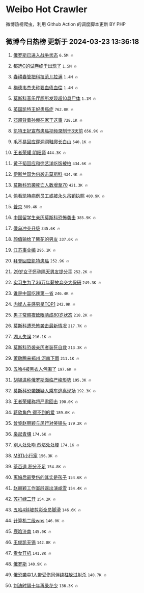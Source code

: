 # Weibo Hot Crawler 



微博热榜爬虫，利用 Github Action 的调度脚本更新 BY PHP 


## 微博今日热榜 更新于 2024-03-23 13:36:18 
1. [俄罗斯已进入战争状态](https://s.weibo.com/weibo?q=%23%E4%BF%84%E7%BD%97%E6%96%AF%E5%B7%B2%E8%BF%9B%E5%85%A5%E6%88%98%E4%BA%89%E7%8A%B6%E6%80%81%23&t=31&band_rank=1&Refer=top) `6.5M 🔥` 

1. [都选C的试卷终于出现了](https://s.weibo.com/weibo?q=%23%E9%83%BD%E9%80%89C%E7%9A%84%E8%AF%95%E5%8D%B7%E7%BB%88%E4%BA%8E%E5%87%BA%E7%8E%B0%E4%BA%86%23&t=31&band_rank=2&Refer=top) `1.5M 🔥` 

1. [春耕春管把科技范儿拉满](https://s.weibo.com/weibo?q=%23%E6%98%A5%E8%80%95%E6%98%A5%E7%AE%A1%E6%8A%8A%E7%A7%91%E6%8A%80%E8%8C%83%E5%84%BF%E6%8B%89%E6%BB%A1%23&t=31&band_rank=3&Refer=top) `1.4M 🔥` 

1. [梅德韦杰夫称要血债血偿](https://s.weibo.com/weibo?q=%23%E6%A2%85%E5%BE%B7%E9%9F%A6%E6%9D%B0%E5%A4%AB%E7%A7%B0%E8%A6%81%E8%A1%80%E5%80%BA%E8%A1%80%E5%81%BF%23&t=31&band_rank=4&Refer=top) `1.4M 🔥` 

1. [莫斯科音乐厅厕所发现超10具尸体](https://s.weibo.com/weibo?q=%23%E8%8E%AB%E6%96%AF%E7%A7%91%E9%9F%B3%E4%B9%90%E5%8E%85%E5%8E%95%E6%89%80%E5%8F%91%E7%8E%B0%E8%B6%8510%E5%85%B7%E5%B0%B8%E4%BD%93%23&t=31&band_rank=5&Refer=top) `1.1M 🔥` 

1. [英国凯特王妃患癌症](https://s.weibo.com/weibo?q=%23%E8%8B%B1%E5%9B%BD%E5%87%AF%E7%89%B9%E7%8E%8B%E5%A6%83%E6%82%A3%E7%99%8C%E7%97%87%23&t=31&band_rank=6&Refer=top) `762.0K 🔥` 

1. [邓超背着孙俪在家干这事](https://s.weibo.com/weibo?q=%23%E9%82%93%E8%B6%85%E8%83%8C%E7%9D%80%E5%AD%99%E4%BF%AA%E5%9C%A8%E5%AE%B6%E5%B9%B2%E8%BF%99%E4%BA%8B%23&t=31&band_rank=7&Refer=top) `728.1K 🔥` 

1. [凯特王妃宣布患癌视频录制于3天前](https://s.weibo.com/weibo?q=%23%E5%87%AF%E7%89%B9%E7%8E%8B%E5%A6%83%E5%AE%A3%E5%B8%83%E6%82%A3%E7%99%8C%E8%A7%86%E9%A2%91%E5%BD%95%E5%88%B6%E4%BA%8E3%E5%A4%A9%E5%89%8D%23&t=31&band_rank=8&Refer=top) `656.9K 🔥` 

1. [毛不易回应穿洞洞鞋爬长白山](https://s.weibo.com/weibo?q=%23%E6%AF%9B%E4%B8%8D%E6%98%93%E5%9B%9E%E5%BA%94%E7%A9%BF%E6%B4%9E%E6%B4%9E%E9%9E%8B%E7%88%AC%E9%95%BF%E7%99%BD%E5%B1%B1%23&t=31&band_rank=9&Refer=top) `540.1K 🔥` 

1. [王者荣耀 阴阳师](https://s.weibo.com/weibo?q=%E7%8E%8B%E8%80%85%E8%8D%A3%E8%80%80%20%E9%98%B4%E9%98%B3%E5%B8%88&t=31&band_rank=10&Refer=top) `444.3K 🔥` 

1. [黄子韬回应和徐艺洋吃饭被拍](https://s.weibo.com/weibo?q=%23%E9%BB%84%E5%AD%90%E9%9F%AC%E5%9B%9E%E5%BA%94%E5%92%8C%E5%BE%90%E8%89%BA%E6%B4%8B%E5%90%83%E9%A5%AD%E8%A2%AB%E6%8B%8D%23&t=31&band_rank=11&Refer=top) `434.6K 🔥` 

1. [伊斯兰国为何袭击莫斯科](https://s.weibo.com/weibo?q=%23%E4%BC%8A%E6%96%AF%E5%85%B0%E5%9B%BD%E4%B8%BA%E4%BD%95%E8%A2%AD%E5%87%BB%E8%8E%AB%E6%96%AF%E7%A7%91%23&t=31&band_rank=12&Refer=top) `434.4K 🔥` 

1. [莫斯科恐袭死亡人数增至70](https://s.weibo.com/weibo?q=%23%E8%8E%AB%E6%96%AF%E7%A7%91%E6%81%90%E8%A2%AD%E6%AD%BB%E4%BA%A1%E4%BA%BA%E6%95%B0%E5%A2%9E%E8%87%B370%23&t=31&band_rank=13&Refer=top) `421.3K 🔥` 

1. [偷看凯特病例员工或被永久吊销执照](https://s.weibo.com/weibo?q=%23%E5%81%B7%E7%9C%8B%E5%87%AF%E7%89%B9%E7%97%85%E4%BE%8B%E5%91%98%E5%B7%A5%E6%88%96%E8%A2%AB%E6%B0%B8%E4%B9%85%E5%90%8A%E9%94%80%E6%89%A7%E7%85%A7%23&t=31&band_rank=14&Refer=top) `400.9K 🔥` 

1. [普京](https://s.weibo.com/weibo?q=%E6%99%AE%E4%BA%AC&t=31&band_rank=15&Refer=top) `389.4K 🔥` 

1. [中国留学生亲历莫斯科恐怖袭击](https://s.weibo.com/weibo?q=%23%E4%B8%AD%E5%9B%BD%E7%95%99%E5%AD%A6%E7%94%9F%E4%BA%B2%E5%8E%86%E8%8E%AB%E6%96%AF%E7%A7%91%E6%81%90%E6%80%96%E8%A2%AD%E5%87%BB%23&t=31&band_rank=16&Refer=top) `385.9K 🔥` 

1. [俄乌冲突升级](https://s.weibo.com/weibo?q=%23%E4%BF%84%E4%B9%8C%E5%86%B2%E7%AA%81%E5%8D%87%E7%BA%A7%23&t=31&band_rank=17&Refer=top) `345.6K 🔥` 

1. [颜值输给了簪花的男友](https://s.weibo.com/weibo?q=%23%E9%A2%9C%E5%80%BC%E8%BE%93%E7%BB%99%E4%BA%86%E7%B0%AA%E8%8A%B1%E7%9A%84%E7%94%B7%E5%8F%8B%23&t=31&band_rank=18&Refer=top) `337.6K 🔥` 

1. [江苏事业编](https://s.weibo.com/weibo?q=%E6%B1%9F%E8%8B%8F%E4%BA%8B%E4%B8%9A%E7%BC%96&t=31&band_rank=19&Refer=top) `295.1K 🔥` 

1. [拜登回应凯特患癌](https://s.weibo.com/weibo?q=%23%E6%8B%9C%E7%99%BB%E5%9B%9E%E5%BA%94%E5%87%AF%E7%89%B9%E6%82%A3%E7%99%8C%23&t=31&band_rank=20&Refer=top) `252.9K 🔥` 

1. [29岁女子怀孕隔天男友提分手](https://s.weibo.com/weibo?q=%2329%E5%B2%81%E5%A5%B3%E5%AD%90%E6%80%80%E5%AD%95%E9%9A%94%E5%A4%A9%E7%94%B7%E5%8F%8B%E6%8F%90%E5%88%86%E6%89%8B%23&t=31&band_rank=21&Refer=top) `252.2K 🔥` 

1. [实习生为了36万年薪放弃交大保研](https://s.weibo.com/weibo?q=%23%E5%AE%9E%E4%B9%A0%E7%94%9F%E4%B8%BA%E4%BA%8636%E4%B8%87%E5%B9%B4%E8%96%AA%E6%94%BE%E5%BC%83%E4%BA%A4%E5%A4%A7%E4%BF%9D%E7%A0%94%23&t=31&band_rank=22&Refer=top) `249.3K 🔥` 

1. [谁是中国吃辣第一省](https://s.weibo.com/weibo?q=%23%E8%B0%81%E6%98%AF%E4%B8%AD%E5%9B%BD%E5%90%83%E8%BE%A3%E7%AC%AC%E4%B8%80%E7%9C%81%23&t=31&band_rank=23&Refer=top) `246.4K 🔥` 

1. [内娱人夫感男星TOP1](https://s.weibo.com/weibo?q=%23%E5%86%85%E5%A8%B1%E4%BA%BA%E5%A4%AB%E6%84%9F%E7%94%B7%E6%98%9FTOP1%23&t=31&band_rank=24&Refer=top) `242.9K 🔥` 

1. [男子常熬夜致眼睛成80岁状态](https://s.weibo.com/weibo?q=%23%E7%94%B7%E5%AD%90%E5%B8%B8%E7%86%AC%E5%A4%9C%E8%87%B4%E7%9C%BC%E7%9D%9B%E6%88%9080%E5%B2%81%E7%8A%B6%E6%80%81%23&t=31&band_rank=25&Refer=top) `218.2K 🔥` 

1. [莫斯科遭恐怖袭击最新情况](https://s.weibo.com/weibo?q=%23%E8%8E%AB%E6%96%AF%E7%A7%91%E9%81%AD%E6%81%90%E6%80%96%E8%A2%AD%E5%87%BB%E6%9C%80%E6%96%B0%E6%83%85%E5%86%B5%23&t=31&band_rank=26&Refer=top) `217.7K 🔥` 

1. [湖人失误](https://s.weibo.com/weibo?q=%E6%B9%96%E4%BA%BA%E5%A4%B1%E8%AF%AF&t=31&band_rank=27&Refer=top) `216.1K 🔥` 

1. [莫斯科恐袭亲历者装死自救](https://s.weibo.com/weibo?q=%23%E8%8E%AB%E6%96%AF%E7%A7%91%E6%81%90%E8%A2%AD%E4%BA%B2%E5%8E%86%E8%80%85%E8%A3%85%E6%AD%BB%E8%87%AA%E6%95%91%23&t=31&band_rank=28&Refer=top) `213.3K 🔥` 

1. [萧敬腾来郑州 河南下雨](https://s.weibo.com/weibo?q=%E8%90%A7%E6%95%AC%E8%85%BE%E6%9D%A5%E9%83%91%E5%B7%9E%20%E6%B2%B3%E5%8D%97%E4%B8%8B%E9%9B%A8&t=31&band_rank=29&Refer=top) `211.1K 🔥` 

1. [五哈4被黑衣人包围了](https://s.weibo.com/weibo?q=%23%E4%BA%94%E5%93%884%E8%A2%AB%E9%BB%91%E8%A1%A3%E4%BA%BA%E5%8C%85%E5%9B%B4%E4%BA%86%23&t=31&band_rank=30&Refer=top) `197.6K 🔥` 

1. [胡锡进称俄罗斯面临严峻形势](https://s.weibo.com/weibo?q=%23%E8%83%A1%E9%94%A1%E8%BF%9B%E7%A7%B0%E4%BF%84%E7%BD%97%E6%96%AF%E9%9D%A2%E4%B8%B4%E4%B8%A5%E5%B3%BB%E5%BD%A2%E5%8A%BF%23&t=31&band_rank=31&Refer=top) `195.3K 🔥` 

1. [莫斯科恐袭嫌疑人乘车逃离现场](https://s.weibo.com/weibo?q=%23%E8%8E%AB%E6%96%AF%E7%A7%91%E6%81%90%E8%A2%AD%E5%AB%8C%E7%96%91%E4%BA%BA%E4%B9%98%E8%BD%A6%E9%80%83%E7%A6%BB%E7%8E%B0%E5%9C%BA%23&t=31&band_rank=32&Refer=top) `192.3K 🔥` 

1. [王者荣耀称将严肃回击](https://s.weibo.com/weibo?q=%23%E7%8E%8B%E8%80%85%E8%8D%A3%E8%80%80%E7%A7%B0%E5%B0%86%E4%B8%A5%E8%82%83%E5%9B%9E%E5%87%BB%23&t=31&band_rank=33&Refer=top) `190.0K 🔥` 

1. [蒋欣角色 得不到的爱](https://s.weibo.com/weibo?q=%E8%92%8B%E6%AC%A3%E8%A7%92%E8%89%B2%20%E5%BE%97%E4%B8%8D%E5%88%B0%E7%9A%84%E7%88%B1&t=31&band_rank=34&Refer=top) `189.0K 🔥` 

1. [曾黎赵丽颖与凤行对笑镜头](https://s.weibo.com/weibo?q=%23%E6%9B%BE%E9%BB%8E%E8%B5%B5%E4%B8%BD%E9%A2%96%E4%B8%8E%E5%87%A4%E8%A1%8C%E5%AF%B9%E7%AC%91%E9%95%9C%E5%A4%B4%23&t=31&band_rank=35&Refer=top) `179.2K 🔥` 

1. [枭起青壤](https://s.weibo.com/weibo?q=%23%E6%9E%AD%E8%B5%B7%E9%9D%92%E5%A3%A4%23&t=31&band_rank=36&Refer=top) `174.6K 🔥` 

1. [别人处处吻 烈焰处处梗](https://s.weibo.com/weibo?q=%E5%88%AB%E4%BA%BA%E5%A4%84%E5%A4%84%E5%90%BB%20%E7%83%88%E7%84%B0%E5%A4%84%E5%A4%84%E6%A2%97&t=31&band_rank=37&Refer=top) `174.1K 🔥` 

1. [MBTI小行家](https://s.weibo.com/weibo?q=MBTI%E5%B0%8F%E8%A1%8C%E5%AE%B6&t=31&band_rank=38&Refer=top) `156.3K 🔥` 

1. [茶百道 积分不足](https://s.weibo.com/weibo?q=%E8%8C%B6%E7%99%BE%E9%81%93%20%E7%A7%AF%E5%88%86%E4%B8%8D%E8%B6%B3&t=31&band_rank=39&Refer=top) `154.8K 🔥` 

1. [离婚后最受伤的其实是孩子](https://s.weibo.com/weibo?q=%23%E7%A6%BB%E5%A9%9A%E5%90%8E%E6%9C%80%E5%8F%97%E4%BC%A4%E7%9A%84%E5%85%B6%E5%AE%9E%E6%98%AF%E5%AD%A9%E5%AD%90%23&t=31&band_rank=40&Refer=top) `154.6K 🔥` 

1. [赵丽颖工作室辟谣出演咸雪](https://s.weibo.com/weibo?q=%23%E8%B5%B5%E4%B8%BD%E9%A2%96%E5%B7%A5%E4%BD%9C%E5%AE%A4%E8%BE%9F%E8%B0%A3%E5%87%BA%E6%BC%94%E5%92%B8%E9%9B%AA%23&t=31&band_rank=41&Refer=top) `154.4K 🔥` 

1. [苏打绿二开](https://s.weibo.com/weibo?q=%E8%8B%8F%E6%89%93%E7%BB%BF%E4%BA%8C%E5%BC%80&t=31&band_rank=42&Refer=top) `154.2K 🔥` 

1. [五哈4斜坡剪彩全员脚滑](https://s.weibo.com/weibo?q=%23%E4%BA%94%E5%93%884%E6%96%9C%E5%9D%A1%E5%89%AA%E5%BD%A9%E5%85%A8%E5%91%98%E8%84%9A%E6%BB%91%23&t=31&band_rank=43&Refer=top) `146.6K 🔥` 

1. [计算机二级wps](https://s.weibo.com/weibo?q=%E8%AE%A1%E7%AE%97%E6%9C%BA%E4%BA%8C%E7%BA%A7wps&t=31&band_rank=44&Refer=top) `146.0K 🔥` 

1. [鹿晗济南](https://s.weibo.com/weibo?q=%E9%B9%BF%E6%99%97%E6%B5%8E%E5%8D%97&t=31&band_rank=45&Refer=top) `145.0K 🔥` 

1. [王俊凯无锡](https://s.weibo.com/weibo?q=%E7%8E%8B%E4%BF%8A%E5%87%AF%E6%97%A0%E9%94%A1&t=31&band_rank=46&Refer=top) `142.8K 🔥` 

1. [贵女开机](https://s.weibo.com/weibo?q=%23%E8%B4%B5%E5%A5%B3%E5%BC%80%E6%9C%BA%23&t=31&band_rank=47&Refer=top) `141.8K 🔥` 

1. [俄罗斯](https://s.weibo.com/weibo?q=%E4%BF%84%E7%BD%97%E6%96%AF&t=31&band_rank=48&Refer=top) `140.9K 🔥` 

1. [俄恐袭中1人带受伤同伴绕柱躲过射杀](https://s.weibo.com/weibo?q=%23%E4%BF%84%E6%81%90%E8%A2%AD%E4%B8%AD1%E4%BA%BA%E5%B8%A6%E5%8F%97%E4%BC%A4%E5%90%8C%E4%BC%B4%E7%BB%95%E6%9F%B1%E8%BA%B2%E8%BF%87%E5%B0%84%E6%9D%80%23&t=31&band_rank=49&Refer=top) `140.7K 🔥` 

1. [刘涛时隔十年再录花少](https://s.weibo.com/weibo?q=%23%E5%88%98%E6%B6%9B%E6%97%B6%E9%9A%94%E5%8D%81%E5%B9%B4%E5%86%8D%E5%BD%95%E8%8A%B1%E5%B0%91%23&t=31&band_rank=50&Refer=top) `136.3K 🔥` 

